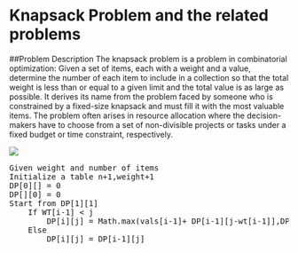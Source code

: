# Knapsack Problem and the related problems

##Problem Description
The knapsack problem is a problem in combinatorial optimization: Given a set of items, each with a weight and a value, determine the number of each item to include in a collection so that the total weight is less than or equal to a given limit and the total value is as large as possible.
It derives its name from the problem faced by someone who is constrained by a fixed-size knapsack and must fill it with the most valuable items.
The problem often arises in resource allocation where the decision-makers have to choose from a set of non-divisible projects or tasks under a fixed budget or time constraint, respectively.

<img src="https://upload.wikimedia.org/wikipedia/commons/thumb/f/fd/Knapsack.svg/1200px-Knapsack.svg.png"></img>

<pre>
Given weight and number of items
Initialize a table n+1,weight+1
DP[0][] = 0
DP[][0] = 0
Start from DP[1][1]
    If WT[i-1] < j
        DP[i][j] = Math.max(vals[i-1]+ DP[i-1][j-wt[i-1]],DP[i-1][j]);
    Else
        DP[i][j] = DP[i-1][j]
</pre>